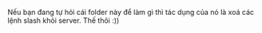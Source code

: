 Nếu bạn đang tự hỏi cái folder này để làm gì thì tác dụng của nó là xoá các lệnh slash khỏi server. Thế thôi :))